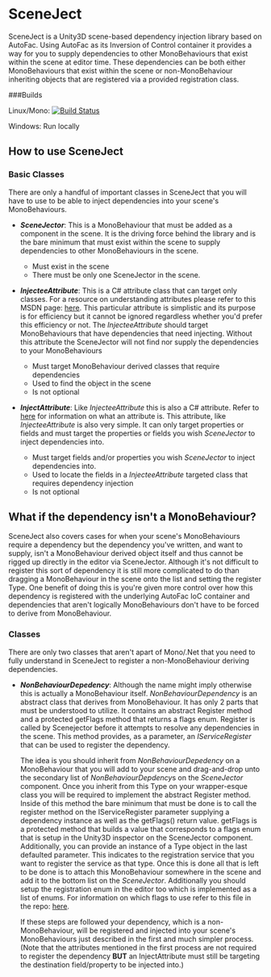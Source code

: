 # SceneJect

  SceneJect is a Unity3D scene-based dependency injection library based on AutoFac. Using AutoFac as its Inversion of Control container it provides a way for you to supply dependencies to other MonoBehaviours that exist within the scene at editor time. These dependencies can be both either MonoBehaviours that exist within the scene or non-MonoBehaviour inheriting objects that are registered via a provided registration class.

###Builds

Linux/Mono: [![Build Status](https://travis-ci.org/HelloKitty/SceneJect.svg?branch=master)](https://travis-ci.org/HelloKitty/SceneJect)

Windows: Run locally

## How to use SceneJect

### Basic Classes

  There are only a handful of important classes in SceneJect that you will have to use to be able to inject dependencies into your scene's MonoBehaviours.

- **_SceneJector_**: This is a MonoBehaviour that must be added as a component in the scene. It is the driving force behind the library and is the bare minimum that must exist within the scene to supply dependencies to other MonoBehaviours in the scene.
  - Must exist in the scene
  - There must be only one SceneJector in the scene.
  

- **_InjecteeAttribute_**: This is a C# attribute class that can target only classes. For a resource on understanding attributes please refer to this MSDN page: [here](https://msdn.microsoft.com/en-us/library/z0w1kczw.aspx). This particular attribute is simplistic and its purpose is for efficiency but it cannot be ignored regardless whether you'd prefer this efficiency or not. The *InjecteeAttribute* should target MonoBehaviours that have dependencies that need injecting. Without this attribute the SceneJector will not find nor supply the dependencies to your MonoBehaviours
  - Must target MonoBehaviour derived classes that require dependencies
  - Used to find the object in the scene
  - Is not optional

- **_InjectAttribute_**: Like *InjecteeAttribute* this is also a C# attribute. Refer to [here](https://msdn.microsoft.com/en-us/library/z0w1kczw.aspx) for information on what an attribute is. This attribute, like *InjecteeAttribute* is also very simple. It can only target properties or fields and must target the properties or fields you wish *SceneJector* to inject dependencies into.
  - Must target fields and/or properties you wish *SceneJector* to inject dependencies into.
  - Used to locate the fields in a *InjecteeAttribute* targeted class that requires dependency injection
  - Is not optional

## What if the dependency isn't a MonoBehaviour?
  
  SceneJect also covers cases for when your scene's MonoBehaviours require a dependency but the dependency you've written, and want to supply, isn't a MonoBehaviour derived object itself and thus cannot be rigged up directly in the editor via SceneJector. Although it's not difficult to register this sort of dependency it is still more complicated to do than dragging a MonoBehaviour in the scene onto the list and setting the register Type. One benefit of doing this is you're given more control over how this dependency is registered with the underlying AutoFac IoC container and dependencies that aren't logically MonoBehaviours don't have to be forced to derive from MonoBehaviour.
  
### Classes

  There are only two classes that aren't apart of Mono/.Net that you need to fully understand in SceneJect to register a non-MonoBehaviour deriving dependencies.

- **_NonBehaviourDepedency_**: Although the name might imply otherwise this is actually a MonoBehaviour itself. *NonBehaviourDependency* is an abstract class that derives from MonoBehaviour. It has only 2 parts that must be understood to utilize. It contains an abstract Register method and a protected getFlags method that returns a flags enum. Register is called by Scenejector before it attempts to resolve any dependencies in the scene. This method provides, as a parameter, an *IServiceRegister* that can be used to register the dependency.

  The idea is you should inherit from *NonBehaviourDepedency* on a MonoBehaviour that you will add to your scene and drag-and-drop unto the secondary list of *NonBehaviourDepdency*s on the *SceneJector* component. Once you inherit from this Type on your wrapper-esque class you will be required to implement the abstract Register method. Inside of this method the bare minimum that must be done is to call the register method on the IServiceRegister parameter supplying a dependency instance as well as the getFlags() return value. getFlags is a protected method that builds a value that corresponds to a flags enum that is setup in the Unity3D inspector on the SceneJector component. Additionally, you can provide an instance of a Type object in the last defaulted parameter. This indicates to the registration service that you want to register the service as that type. Once this is done all that is left to be done is to attach this MonoBehaviour somewhere in the scene and add it to the bottom list on the *SceneJector*. Additionally you should setup the registration enum in the editor too which is implemented as a list of enums. For information on which flags to use refer to this file in the repo: [here](https://github.com/HelloKitty/SceneJect/blob/master/src/SceneJect/Registration/RegistrationType.cs).
  
  If these steps are followed your dependency, which is a non-MonoBehaviour, will be registered and injected into your scene's MonoBehaviours just described in the first and much simpler process. (Note that the attributes mentioned in the first process are not required to register the dependency **BUT** an InjectAttribute must still be targeting the destination field/property to be injected into.)
